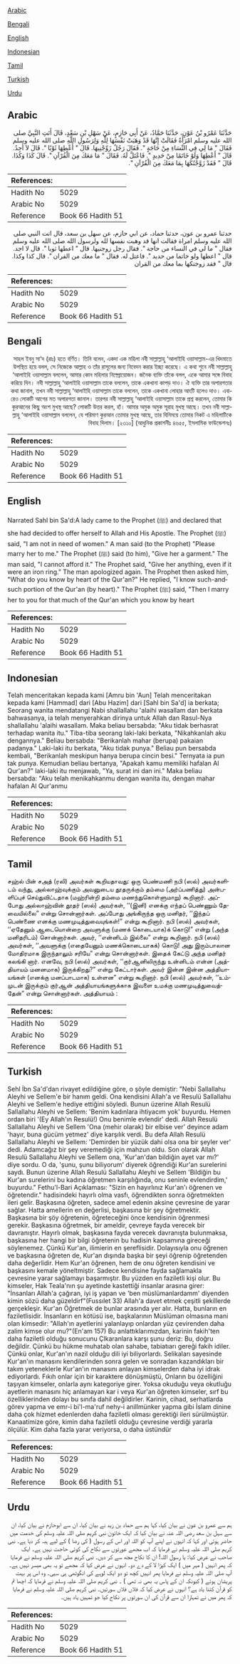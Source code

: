 [Arabic](#arabic)

[Bengali](#bengali)

[English](#english)

[Indonesian](#indonesian)

[Tamil](#tamil)

[Turkish](#turkish)

[Urdu](#urdu)

## Arabic


<div dir="rtl" lang="ar" style={{fontSize:'larger',backgroundColor:'#f8f9fa',padding:20}}>
حَدَّثَنَا عَمْرُو بْنُ عَوْنٍ، حَدَّثَنَا حَمَّادٌ، عَنْ أَبِي حَازِمٍ، عَنْ سَهْلِ بْنِ سَعْدٍ، قَالَ أَتَتِ النَّبِيَّ صلى الله عليه وسلم امْرَأَةٌ فَقَالَتْ إِنَّهَا قَدْ وَهَبَتْ نَفْسَهَا لِلَّهِ وَلِرَسُولِ اللَّهِ صلى الله عليه وسلم فَقَالَ ‏"‏ مَا لِي فِي النِّسَاءِ مِنْ حَاجَةٍ ‏"‏‏.‏ فَقَالَ رَجُلٌ زَوِّجْنِيهَا‏.‏ قَالَ ‏"‏ أَعْطِهَا ثَوْبًا ‏"‏‏.‏ قَالَ لاَ أَجِدُ‏.‏ قَالَ ‏"‏ أَعْطِهَا وَلَوْ خَاتَمًا مِنْ حَدِيدٍ ‏"‏‏.‏ فَاعْتَلَّ لَهُ‏.‏ فَقَالَ ‏"‏ مَا مَعَكَ مِنَ الْقُرْآنِ ‏"‏‏.‏ قَالَ كَذَا وَكَذَا‏.‏ قَالَ ‏"‏ فَقَدْ زَوَّجْتُكَهَا بِمَا مَعَكَ مِنَ الْقُرْآنِ ‏"‏‏.‏
</div>
<div style={{backgroundColor:'#f8f9fa',padding:20, marginBottom: 10}}><table> <thead> <tr> <th>References:</th> <th></th> </tr> </thead> <tbody><tr><td>Hadith No</td><td>5029</td></tr><tr><td>Arabic No</td><td>5029</td></tr><tr><td>Reference</td><td>Book 66 Hadith 51</td></tr></tbody></table></div>


<div dir="rtl" lang="ar" style={{fontSize:'larger',backgroundColor:'#f8f9fa',padding:20}}>
حدثنا عمرو بن عون، حدثنا حماد، عن ابي حازم، عن سهل بن سعد، قال اتت النبي صلى الله عليه وسلم امراة فقالت انها قد وهبت نفسها لله ولرسول الله صلى الله عليه وسلم فقال " ما لي في النساء من حاجة ". فقال رجل زوجنيها. قال " اعطها ثوبا ". قال لا اجد. قال " اعطها ولو خاتما من حديد ". فاعتل له. فقال " ما معك من القران ". قال كذا وكذا. قال " فقد زوجتكها بما معك من القران
</div>
<div style={{backgroundColor:'#f8f9fa',padding:20, marginBottom: 10}}><table> <thead> <tr> <th>References:</th> <th></th> </tr> </thead> <tbody><tr><td>Hadith No</td><td>5029</td></tr><tr><td>Arabic No</td><td>5029</td></tr><tr><td>Reference</td><td>Book 66 Hadith 51</td></tr></tbody></table></div>

## Bengali


<div dir="rtl" lang="bn" style={{fontSize:'larger',backgroundColor:'#f8f9fa',padding:20}}>
সাহল ইবনু সা‘দ (রাঃ) হতে বর্ণিত। তিনি বলেন, একদা এক মহিলা নবী সাল্লাল্লাহু ‘আলাইহি ওয়াসাল্লাম-এর খিদমাতে উপস্থিত হয়ে বলল, সে নিজেকে আল্লাহ ও তাঁর রাসূলের জন্য নিবেদন করার ইচ্ছা করেছে। এ কথা শুনে নবী সাল্লাল্লাহু ‘আলাইহি ওয়াসাল্লাম বললেন, আমার কোন মহিলার নিষ্প্রোয়োজন। জনৈক ব্যক্তি তাঁকে বলল, একে আমার সঙ্গে বিবাহ করিয়ে দিন। নবী সাল্লাল্লাহু ‘আলাইহি ওয়াসাল্লাম তাকে বললেন, তাকে একখানা কাপড় দাও। ঐ ব্যক্তি তার অপারগতার কথা জানাল, তখন নবী সাল্লাল্লাহু ‘আলাইহি ওয়াসাল্লাম তাকে বললেন, তাকে একখানা লোহার আংটি হলেও দাও। এবারেও লোকটি আগের মত অপারগতা জানাল। তারপর নবী সাল্লাল্লাহু ‘আলাইহি ওয়াসাল্লাম তাকে প্রশ্ন করলেন, তোমার কি কুরআনের কিছু অংশ মুখস্থ আছে? লোকটি উত্তর করল, হাঁ। আমার অমুক অমুক সূরাহ মুখস্থ আছে। তখন নবী সাল্লাল্লাহু ‘আলাইহি ওয়াসাল্লাম বললেন, যে পরিমাণ কুরআন তোমার মুখস্থ আছে, তার বিনিময়ে তোমার নিকট এ মহিলাটিকে বিবাহ দিলাম। [২৩১০] (আধুনিক প্রকাশনীঃ ৪৬৫৫, ইসলামিক ফাউন্ডেশনঃ)
</div>
<div style={{backgroundColor:'#f8f9fa',padding:20, marginBottom: 10}}><table> <thead> <tr> <th>References:</th> <th></th> </tr> </thead> <tbody><tr><td>Hadith No</td><td>5029</td></tr><tr><td>Arabic No</td><td>5029</td></tr><tr><td>Reference</td><td>Book 66 Hadith 51</td></tr></tbody></table></div>

## English


<div dir="ltr" lang="en" style={{fontSize:'larger',backgroundColor:'#f8f9fa',padding:20}}>
Narrated Sahl bin Sa'd:A lady came to the Prophet (ﷺ) and declared that she had decided to offer herself to Allah and His Apostle. The Prophet (ﷺ) said, "I am not in need of women." A man said (to the Prophet) "Please marry her to me." The Prophet (ﷺ) said (to him), "Give her a garment." The man said, "I cannot afford it." The Prophet said, "Give her anything, even if it were an iron ring." The man apologized again. The Prophet then asked him, "What do you know by heart of the Qur'an?" He replied, "I know such-andsuch portion of the Qur'an (by heart)." The Prophet (ﷺ) said, "Then I marry her to you for that much of the Qur'an which you know by heart
</div>
<div style={{backgroundColor:'#f8f9fa',padding:20, marginBottom: 10}}><table> <thead> <tr> <th>References:</th> <th></th> </tr> </thead> <tbody><tr><td>Hadith No</td><td>5029</td></tr><tr><td>Arabic No</td><td>5029</td></tr><tr><td>Reference</td><td>Book 66 Hadith 51</td></tr></tbody></table></div>

## Indonesian


<div dir="ltr" lang="id" style={{fontSize:'larger',backgroundColor:'#f8f9fa',padding:20}}>
Telah menceritakan kepada kami [Amru bin 'Aun] Telah menceritakan kepada kami [Hammad] dari [Abu Hazim] dari [Sahl bin Sa'd] ia berkata; Seorang wanita mendatangi Nabi shallallahu 'alaihi wasallam dan berkata bahwasanya, ia telah menyerahkan dirinya untuk Allah dan Rasul-Nya shallallahu 'alaihi wasallam. Maka beliau bersabda: "Aku tidak berhasrat terhadap wanita itu." Tiba-tiba seorang laki-laki berkata, "Nikahkanlah aku dengannya." Beliau bersabda: "Berikanlah mahar (berupa) pakaian padanya." Laki-laki itu berkata, "Aku tidak punya." Beliau pun bersabda kembali, "Berikanlah meskipun hanya berupa cincin besi." Ternyata ia pun tak punya. Kemudian beliau bertanya, "Apakah kamu memiliki hafalan Al Qur'an?" laki-laki itu menjawab, "Ya, surat ini dan ini." Maka beliau bersabda: "Aku telah menikahkanmu dengan wanita itu, dengan mahar hafalan Al Qur'anmu
</div>
<div style={{backgroundColor:'#f8f9fa',padding:20, marginBottom: 10}}><table> <thead> <tr> <th>References:</th> <th></th> </tr> </thead> <tbody><tr><td>Hadith No</td><td>5029</td></tr><tr><td>Arabic No</td><td>5029</td></tr><tr><td>Reference</td><td>Book 66 Hadith 51</td></tr></tbody></table></div>

## Tamil


<div dir="ltr" lang="ta" style={{fontSize:'larger',backgroundColor:'#f8f9fa',padding:20}}>
சஹ்ல் பின் சஅத் (ரலி) அவர்கள் கூறியதாவது: ஒரு பெண்மணி நபி (ஸல்) அவர்களிடம் வந்து, அல்லாஹ்வுக்கும் அவனுடைய தூதருக்கும் தம்மை (அர்ப்பணித்து) அன்பளிப்புச் செய்துவிட்டதாக (மஹ்ரின்றி தம்மை மணந்துகொள்ளுமாறு) கூறினார். அப்போது அல்லாஹ்வின் தூதர் (ஸல்) அவர்கள், ‘‘(இனி) எனக்கு எந்தப் பெண்ணும் தேவையில்லை” என்று சொன்னார்கள். அப்போது அங்கிருந்த ஒரு மனிதர், ‘‘இந்தப் பெண்ணை எனக்கு மணமுடித்துவையுங்கள்!” என்று கூறினார். நபி (ஸல்) அவர்கள், ‘‘ஏதேனும் ஆடையொன்றை அவளுக்கு (மணக் கொடையாக)க் கொடு!” என்று (அந்த மனிதரிடம்) சொன்னார்கள். அவர், ‘‘என்னிடம் இல்லை” என்று கூறினார். நபி (ஸல்) அவர்கள், ‘‘அவளுக்கு (எதையேனும் மணக்கொடையாகக்) கொடு! அது இரும்பாலான மோதிரமாக இருந்தாலும் சரியே” என்று சொன்னார்கள். இதைக் கேட்டு அந்த மனிதர் கலங்கி னார். எனவே, நபி (ஸல்) அவர்கள், ‘‘குர்ஆனிலிருந்து உன்னிடம் என்ன (அத்தியாயம் மனனமாக) இருக்கிறது?” என்று கேட்டார்கள். அவர் இன்ன இன்ன அத்தியாயங்கள் (எனக்கு மனப்பாடமாக) உள்ளன” என்று கூறினார். நபி (ஸல்) அவர்கள், ‘‘உம்முடன் இருக்கும் குர்ஆன் அத்தியாயங்களுக்காக இவளை உமக்கு மணமுடித்துவைத்தேன்” என்று சொன்னார்கள். அத்தியாயம் :
</div>
<div style={{backgroundColor:'#f8f9fa',padding:20, marginBottom: 10}}><table> <thead> <tr> <th>References:</th> <th></th> </tr> </thead> <tbody><tr><td>Hadith No</td><td>5029</td></tr><tr><td>Arabic No</td><td>5029</td></tr><tr><td>Reference</td><td>Book 66 Hadith 51</td></tr></tbody></table></div>

## Turkish


<div dir="ltr" lang="tr" style={{fontSize:'larger',backgroundColor:'#f8f9fa',padding:20}}>
Sehl İbn Sa'd'dan rivayet edildiğine göre, o şöyle demiştir: "Nebi Sallallahu Aleyhi ve Sellem'e bir hanım geldi. Ona kendisini Allah'a ve Resulü Sallallahu Aleyhi ve Sellem'e hediye ettiğini söyledi. Bunun üzerine Allah Resulü Sallallahu Aleyhi ve Sellem: 'Benim kadınlara ihtiyacım yok' buyurdu. Hemen ordan biri '(Ey Allah'ın Resulü!) Onu benimle evlendir' dedi. Allah Resulü Sallallahu Aleyhi ve Sellem 'Ona (mehir olarak) bir elbise ver' deyince adam 'hayır, buna gücüm yetmez' diye karşılık verdi. Bu defa Allah Resulü Sallallahu Aleyhi ve Sellem: 'Demirden bir yüzük dahi olsa ona bir şeyler ver' dedi. Adamcağız bir şey veremediği için mahzun oldu. Son olarak Allah Resulü Sallallahu Aleyhi ve Sellem ona, 'Kur'an'dan bildiğin ayet var mı?' diye sordu. O da, 'şunu, şunu biliyorum' diyerek öğrendiği Kur'an surelerini saydı. Bunun üzerine Allah Resulü Sallallahu Aleyhi ve Sellem 'Bildiğin bu Kur'an surelerini bu kadına öğretmen karşılığında, onu seninle evlendirdim,' buyurdu." Fethu'l-Bari Açıklaması: "Sizin en hayırlınız Kur'an'ı öğrenen ve öğretendir." hadisindeki hayırlı olma vasfı, öğrendikten sonra öğretmekten ileri gelir. Başkasına öğreten, sadece amel edenin aksine çevresine de yarar sağlar. Hatta amellerin en değerlisi, başkasına bir şey öğretmektir. Başkasına bir şöy öğretenin, öğreteceğini önce kendisinin öğrenmesi gerekir. Başkasına öğretmek, bir ameldir, çevreye fayda verecek bir davranıştır. Hayırlı olmak, başkasına fayda verecek davranışta bulunmaksa, başkasına her hangi bir bilgi öğretenin bu hadisin kapsamına gireceği söylenemez. Çünkü Kur'an, ilimierin en şereflisidir. Dolayısıyla onu öğrenen ve başkasına öğreten de, Kur'an dışında başka bir şeyi öğrenip öğretenden daha değerlidir. Hem Kur'an öğrenen, hem de onu öğreten kendisini ve başkasını kemale yöneltmiştir. Sadece kendisine fayda sağlamakla çevresine yarar sağlamayı başarmıştır. Bu yüzden en faziletli kişi olur. Bu kimseler, Hak Teala'nın şu ayetinde kastettiği insanlar arasına girer: "İnsanları Allah'a çağıran, iyi iş yapan ve 'ben müslümanlardamm' diyenden kimin sözü daha güzeldirf"(Fussılet 33) Allah'a davet etmek çeşitli şekillerde gerçekleşir. Kur'an Öğretmek de bunlar arasında yer alır. Hatta, bunların en faziletlisidir. İnsanların en kötüsü ise, başkalarının Müslüman olmasına mani olan kimsedir: "Allah'ın ayetlerini yalanlayıp onlardan yüz çevirenden daha zalim kimse olur mu?"(En'am 157) Bu anlattıklarımızdan, karinin fakih'ten daha faziletli olduğu sonucunu Çlkaranlara karşı şunu deriz: Bu, doğru değildir. Çünkü bu hükme muhatab olan sahabe, tabiatıarı gereği fakih idiler. Çünkü onlar, Kur'an'ın nazil olduğu dili iyi biliyorlardı. Selikaları sayesinde Kur'an'ın manasını kendilerinden sonra gelen ve sonradan kazandıkları bir takım yeteneklerle Kur'an'ın manasını anlayan kimselerden daha iyi idrak ediyorlardı. Fıkıh onlar için bir karaktere dönüşmüştü, Onların bu özelliğini taşıyan kimseler, onlarla aynı kategoriye girer. Yoksa okuduğu veya okutluğu ayetlerin manasını hiç anlamayan kar i veya Kur'an öğreten kimseler, sırf bu özelliklerinden dolayı bu sınıfa dahil değildirler. Karinin, cihad, serhatlarda görev yapma ve emr-i bi'l-ma'ruf nehy-i anillmünker yapma gibi İslam dinine daha çok hizmet edenlerden daha faziletli olması gerektiği ileri sürülmüştür. Kanaatimize göre, kimin daha faziletli olduğu çevresine verdiği yararla ölçülür. Kim daha fazla yarar veriyorsa, o daha üstündür
</div>
<div style={{backgroundColor:'#f8f9fa',padding:20, marginBottom: 10}}><table> <thead> <tr> <th>References:</th> <th></th> </tr> </thead> <tbody><tr><td>Hadith No</td><td>5029</td></tr><tr><td>Arabic No</td><td>5029</td></tr><tr><td>Reference</td><td>Book 66 Hadith 51</td></tr></tbody></table></div>

## Urdu


<div dir="rtl" lang="ur" style={{fontSize:'larger',backgroundColor:'#f8f9fa',padding:20}}>
ہم سے عمرو بن عون نے بیان کیا، کہا ہم سے حماد بن زید نے بیان کیا، ان سے ابوحازم نے بیان کیا، ان سے سہل بن سعد رضی اللہ عنہ نے بیان کیا کہ ایک خاتون نبی کریم صلی اللہ علیہ وسلم کی خدمت میں حاضر ہوئی اور کہا کہ انہوں نے اپنے آپ کو اللہ اور اس کے رسول ( کی رضا ) کے لیے ہبہ کر دیا ہے۔ نبی کریم صلی اللہ علیہ وسلم نے فرمایا کہ اب مجھے عورتوں سے نکاح کی کوئی حاجت نہیں ہے۔ ایک صاحب نے عرض کیا: یا رسول اللہ! ان کا نکاح مجھ سے کر دیں۔ نبی کریم صلی اللہ علیہ وسلم نے فرمایا کہ پھر انہیں ( مہر میں ) ایک کپڑا لا کے دے دو۔ انہوں نے عرض کیا کہ مجھے تو یہ بھی میسر نہیں ہے۔ آپ صلی اللہ علیہ وسلم نے فرمایا پھر انہیں کچھ تو دو ایک لوہے کی انگوٹھی ہی سہی۔ وہ اس پر بہت پریشان ہوئے ( کیونکہ ان کے پاس یہ بھی نہ تھی ) ۔ نبی کریم صلی اللہ علیہ وسلم نے فرمایا کہ اچھا تم کو قرآن کتنا یاد ہے؟ انہوں نے عرض کیا کہ فلاں فلاں سورتیں۔ نبی کریم صلی اللہ علیہ وسلم نے فرمایا کہ پھر میں نے تمہارا ان سے قرآن کی ان سورتوں پر نکاح کیا جو تمہیں یاد ہیں۔
</div>
<div style={{backgroundColor:'#f8f9fa',padding:20, marginBottom: 10}}><table> <thead> <tr> <th>References:</th> <th></th> </tr> </thead> <tbody><tr><td>Hadith No</td><td>5029</td></tr><tr><td>Arabic No</td><td>5029</td></tr><tr><td>Reference</td><td>Book 66 Hadith 51</td></tr></tbody></table></div>